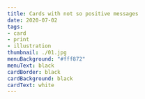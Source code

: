 ```yaml
---
title: Cards with not so positive messages
date: 2020-07-02
tags:
- card
- print
- illustration
thumbnail: ./01.jpg
menuBackground: "#fff872"
menuText: black
cardBorder: black
cardBackground: black
cardText: white
---
```


